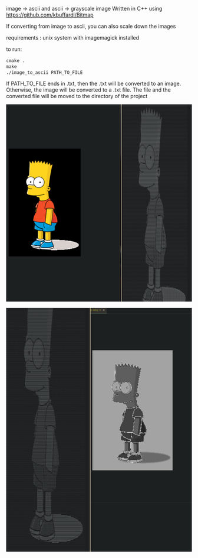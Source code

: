 image -> ascii and ascii -> grayscale image
Written in C++ using https://github.com/kbuffardi/Bitmap

If converting from image to ascii, you can also scale down the images

requirements : unix system with imagemagick installed

to run:
```
cmake .
make
./image_to_ascii PATH_TO_FILE
```
If PATH_TO_FILE ends in .txt, then the .txt will be converted to an image. Otherwise, the image will be converted to a .txt file.
The file and the converted file will be moved to the directory of the project

![image to ascii](https://github.com/Luijika711/image_to_ascii/blob/main/image_to_ascii%20photo.png?raw=true)

![ascii to image](https://github.com/Luijika711/image_to_ascii/blob/main/ascii_to_image%20photo.png?raw=true)

